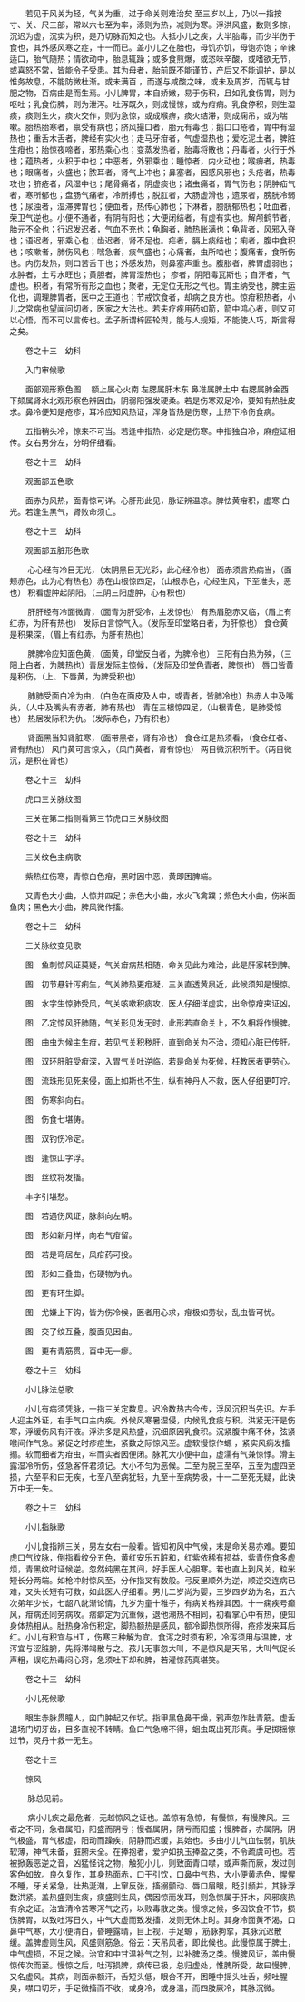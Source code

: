 <!-- { "loadSidebar": true } -->
　　若见于风关为轻，气关为重，过于命关则难治矣 至三岁以上，乃以一指按寸、关、尺三部，常以六七至为率，添则为热，减则为寒。浮洪风盛，数则多惊，沉迟为虚，沉实为积，是乃切脉而知之也。大抵小儿之疾，大半胎毒，而少半伤于食也，其外感风寒之症，十一而已。盖小儿之在胎也，母饥亦饥，母饱亦饱；辛辣适口，胎气随热；情欲动中，胎息辄躁；或多食煎爆，或恣味辛酸，或嗜欲无节，或喜怒不常，皆能令子受患。其为母者，胎前既不能谨节，产后又不能调护，是以惟务故息，不能防微杜渐。或未满百 ，而遂与咸酸之味，或未及周岁，而辄与甘肥之物，百病由是而生焉。小儿脾胃，本自娇嫩，易于伤积，且如乳食伤胃，则为呕吐；乳食伤脾，则为泄泻。吐泻既久，则成慢惊，或为疳病。乳食停积，则生湿痰，痰则生火，痰火交作，则为急惊，或成喉痹，痰火结滞，则成痫吊，或为喘嗽。胎热胎寒者，禀受有病也；脐风撮口者，胎元有毒也；鹅口口疮者，胃中有湿热也；重舌木舌者，脾经有实火也；走马牙疳者，气虚湿热也；爱吃泥土者，脾脏生疳也；胎惊夜啼者，邪热乘心也；变蒸发热者，胎毒将散也；丹毒者，火行于外也；蕴热者，火积于中也；中恶者，外邪乘也；睡惊者，内火动也；喉痹者，热毒也；眼痛者，火盛也；脓耳者，肾气上冲也；鼻塞者，因感风邪也；头疮者，热毒攻也；脐疮者，风湿中也；尾骨痛者，阴虚痰也；诸虫痛者，胃气伤也；阴肿疝气者，寒所郁也；盘肠气痛者，冷所搏也；脱肛者，大肠虚滑也；遗尿者，膀胱冷弱也；尿浊者，湿滞脾胃也；便血者，热传心肺也；下淋者，膀胱郁热也；吐血者，荣卫气逆也。小便不通者，有阴有阳也；大便闭结者，有虚有实也。解颅鹤节者，胎元不全也；行迟发迟者，气血不充也；龟胸者，肺热胀满也；龟背者，风邪入脊也；语迟者，邪乘心也；齿迟者，肾不足也。疟者，膈上痰结也；痢者，腹中食积也；咳嗽者，肺伤风也；喘急者，痰气盛也；心痛者，虫所啮也；腹痛者，食所伤也。内伤发热，则口苦舌干也；外感发热，则鼻塞声重也。腹胀者，脾胃虚弱也；水肿者，土亏水旺也；黄胆者，脾胃湿热也； 疹者，阴阳毒瓦斯也；自汗者，气虚也。积者，有常所有形之血也；聚者，无定位无形之气也。胃主纳受也，脾主运化也，调理脾胃者，医中之王道也；节戒饮食者，却病之良方也。惊疳积热者，小儿之常病也望闻问切者，医家之大法也。若夫疗疾用药如箭，箭中鸿心者，则又可以心悟，而不可以言传也。孟子所谓梓匠轮舆，能与人规矩，不能使人巧，斯言得之矣。

　　卷之十三　幼科

　　入门审候歌

　　面部观形察色图　 额上属心火南 左腮属肝木东 鼻准属脾土中 右腮属肺金西 下颏属肾水北观形察色辨因由，阴弱阳强发硬柔。若是伤寒双足冷，要知有热肚皮求。鼻冷便知是疮疹，耳冷应知风热证，浑身皆热是伤寒，上热下冷伤食病。

　　五指稍头冷，惊来不可当。若逢中指热，必定是伤寒。中指独自冷，麻痘证相传。女右男分左，分明仔细看。

　　卷之十三　幼科

　　观面部五色歌

　　面赤为风热，面青惊可详。心肝形此见，脉证辨温凉。脾怯黄疳积，虚寒 白光。若逢生黑气，肾败命须亡。

　　卷之十三　幼科

　　观面部五脏形色歌

　　 心心经有冷目无光，（太阴黑目无光彩，此心经冷也） 面赤须言热病当，（面颊赤色，此为心有热也）赤在山根惊四足，（山根赤色，心经生风，下至准头，恶也） 积看虚肿起阴阳。（三阴三阳虚肿，心有积也）

　　 肝肝经有冷面微青，（面青为肝受冷，主发惊也） 有热眉胞赤又临，（眉上有红赤，为肝有热也） 发际白言惊气入。（发际至印堂略白者，为肝惊也） 食仓黄是积果深，（眉上有红赤，为肝有热也）

　　 脾脾冷应知面色黄，（面黄，印堂反白者，为脾冷也） 三阳有白热为殃，（三阳上白者，为脾热也）青居发际主惊候，（发际及印堂色青者，脾惊也） 唇口皆黄是积伤。（上、下唇黄，为脾受积也）

　　 肺肺受面白冷为由，（白色在面皮及人中，或青者，皆肺冷也）热赤人中及嘴头，（人中及嘴头有赤者，肺有热也） 青在三根惊四足，（山根青色，是肺受惊也） 热居发际积为仇。（发际赤色，乃有积也）

　　 肾面黑当知肾脏寒，（面带黑者，肾有冷也） 食仓红是热须看，（食仓红者、肾有热也） 风门黄可言惊入，（风门黄者，肾有惊也） 两目微沉积所干。（两目微沉，是积在肾也）

　　卷之十三　幼科

　　虎口三关脉纹图

　　三关在第二指侧看第三节虎口三关脉纹图　

　　卷之十三　幼科

　　三关纹色主病歌

　　紫热红伤寒，青惊白色疳，黑时因中恶，黄即困脾端。

　　又青色大小曲，人惊并四足；赤色大小曲，水火飞禽蹼；紫色大小曲，伤米面鱼肉；黑色大小曲，脾风微作搐。

　　卷之十三　幼科

　　三关脉纹变见歌

　　图　鱼刺惊风证莫疑，气关疳病热相随，命关见此为难治，此是肝家转到脾。

　　图　初节悬针泻痢生，气关肺热更疳凝，三关直透黄泉近，此候须知是慢惊。

　　图　水字生惊肺受风，气关咳嗽积痰攻，医人仔细详虚实，出命惊疳夹证凶。

　　图　乙定惊风肝肺随，气关形见发无时，此形若直命关上，不久相将作慢脾。

　　图　曲虫为候主生疳，若见气关积秽肝，直到命关为不治，须知心脏已传肝。

　　图　双环肝脏受疳深，入胃气关吐逆临，若是命关为死候，枉教医者更劳心。

　　图　流珠形见死来侵，面上如斯也不生，纵有神丹人不救，医人仔细更叮咛。

　　图　伤寒斜向右。

　　图　伤食七堪俦。

　　图　双钓伤冷定。

　　图　逢惊山字浮。

　　图　丝纹将发搐。

　　丰字引堪愁。

　　图　若遇伤风证，脉斜向左朝。

　　图　形如新月样，向右气疳留。

　　图　若是弯居左，风疳药可投。

　　图　形如三叠曲，伤硬物为仇。

　　图　更有环生脚。

　　图　尤嫌上下钩，皆为伤冷候，医者用心求，疳极如劳状，乱虫皆可忧。

　　图　交了纹互叠，腹面见因由。

　　图　更有青筋贯，百中无一瘳。

　　卷之十三　幼科

　　小儿脉法总歌

　　小儿有病须凭脉，一指三关定数息。迟冷数热古今传，浮风沉积当先识。左手人迎主外证，右手气口主内疾。外候风寒暑湿侵，内候乳食痰与积。洪紧无汗是伤寒，浮缓伤风有汗液。浮洪多是风热盛，沉细原因乳食积。沉紧腹中痛不休，弦紧喉间作气急。紧促之时疹痘生，紧数之际惊风至。虚软慢惊作螈 ，紧实风痫发搐搦。软而细者为疳虫，牢而实者因便闭。脉芤大小便中血，虚濡有气兼惊悸。滑主露湿冷所伤，弦急客忤君须记。大小不匀为恶候。二至为脱三至卒，五至为虚四至损，六至平和曰无疾，七至八至病犹轻，九至十至病势极，十一二至死无疑，此诀万中无一失。

　　卷之十三　幼科

　　小儿指脉歌

　　小儿食指辨三关，男左女右一般看。皆知初风中气候，末是命关易亦难。要知虎口气纹脉，倒指看纹分五色，黄红安乐五脏和，红紫依稀有损益，紫青伤食多虚烦，青黑纹时证候逆。忽然纯黑在其间，好手医人心胆寒。若也直上到风关，粒米短长分两端。如枪冲射惊风至，分作指叉有数般。弓反里顺外为逆，顺逆交连病已难，叉头长短有可救，如此医人仔细看。男儿二岁尚为婴，三岁四岁幼为名，五六次弟年少长，七龆八龀渐论情，九岁为童十稚子，有病关格辨其因。十一痫疾号癫风，疳病还同劳病攻。痞癖定为沉重候，退他潮热不相同，初看掌心中有热，便知身体热相从。肚热身冷伤积定，脚热额热是感风，额冷脚热惊所得，疮疹发来耳后红。小儿有积宜与HT ，伤寒三种解为宜。食泻之时须有积，冷泻须用与温脾，水泻宜与涩脏腑，先将滞竭散与之。孩儿无事忽大叫，不是惊风是天吊，大叫气促长声粗，误吃热毒闷心窍，急须吐下却和脾，若灌惊药真堪笑。

　　卷之十三　幼科

　　小儿死候歌

　　眼生赤脉贯瞳人，囟门肿起又作坑。指甲黑色鼻干燥，鸦声忽作肚青筋。虚舌退场门切牙齿，目多直视不转睛。鱼口气急啼不得，蛔虫既出死形真。手足掷摇惊过节，灵丹十救一无生。

　　卷之十三

　　惊风

　　 脉总见前。

　　 病小儿疾之最危者，无越惊风之证也。盖惊有急惊，有慢惊，有慢脾风。三者之不同，急者属阳，阳盛而阴亏；慢者属阴，阴亏而阳盛；慢脾者，亦属阴，阴气极盛，胃气极虚，阳动而躁疾，阴静而迟缓，其始也。多由小儿气血怯弱，肌肤软薄，神气未备，脏腑未全。在捧抱者，爱护如执玉捧盈之类，不令疏虞可也。若被掀轰恶逆之音，凶猛怪诧之物，触犯小儿，则致面青口噤，或声嘶而厥，发过则客色如故。良久复作，其身热面赤，口干引饮，口鼻中气热，大小便黄赤色，惺惺不睡，牙关紧急，壮热涎潮，上窜反张，搐搦颤动、唇口眉眼，眨引频并，其脉浮数洪紧。盖热盛则生痰，痰盛则生风，偶因惊而发耳，则急惊属于肝木，风邪痰热有余之证。治宜清冷苦寒泻气之药，以败毒散之类。慢惊之候，多因饮食不节，损伤脾胃，以致吐泻日久，中气大虚而致发搐，发则无休止时。其身冷面黄不渴，口鼻中气寒，大小便清白，昏睡露晴，目上视，手足螈 ，筋脉拘挛，其脉沉迟散缓。盖脾虚则生风，风盛则筋急。俗云：天吊风者，即此候也。此慢惊属于脾土，中气虚损，不足之候。治宜和中甘温补气之剂，以补脾汤之类。慢脾风证，盖由慢惊传次而至。慢惊之后，吐泻损脾，病传已极，总归虚处，惟脾所受，故曰慢脾，又名虚风。其病，则面赤额汗，舌短头低，眼合不开，困睡中摇头吐舌，频吐腥臭，噤口切牙，手足微搐而不收，或身冷，或身温，而四肢厥冷，其脉沉微。

